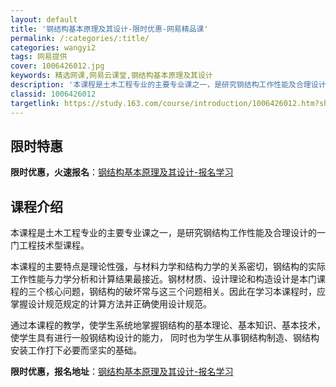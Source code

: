 ```yaml
---
layout: default
title: '钢结构基本原理及其设计-限时优惠-网易精品课'
permalink: /:categories/:title/
categories: wangyi2
tags: 网易提供
cover: 1006426012.jpg
keywords: 精选网课,网易云课堂,钢结构基本原理及其设计
description: '本课程是土木工程专业的主要专业课之一，是研究钢结构工作性能及合理设计的一门工程技术型课程。本课程的主要特点是理论性强，与'
classid: 1006426012
targetlink: https://study.163.com/course/introduction/1006426012.htm?share=1&shareId=1025206652&utm_campaign=share&utm_medium=iphoneShare&utm_source=&utm_u=1025206652
---
```


## 限时特惠

**限时优惠，火速报名**：[钢结构基本原理及其设计-报名学习](https://study.163.com/course/introduction/1006426012.htm?share=1&shareId=1025206652&utm_campaign=share&utm_medium=iphoneShare&utm_source=&utm_u=1025206652)

## 课程介绍

本课程是土木工程专业的主要专业课之一，是研究钢结构工作性能及合理设计的一门工程技术型课程。

本课程的主要特点是理论性强，与材料力学和结构力学的关系密切，钢结构的实际工作性能与力学分析和计算结果最接近。钢材材质、设计理论和构造设计是本门课程的三个核心问题，钢结构的破坏常与这三个问题相关。因此在学习本课程时，应掌握设计规范规定的计算方法并正确使用设计规范。

通过本课程的教学，使学生系统地掌握钢结构的基本理论、基本知识、基本技术，使学生具有进行一般钢结构设计的能力， 同时也为学生从事钢结构制造、钢结构安装工作打下必要而坚实的基础。

**限时优惠，报名地址**：[钢结构基本原理及其设计-报名学习](https://study.163.com/course/introduction/1006426012.htm?share=1&shareId=1025206652&utm_campaign=share&utm_medium=iphoneShare&utm_source=&utm_u=1025206652)

